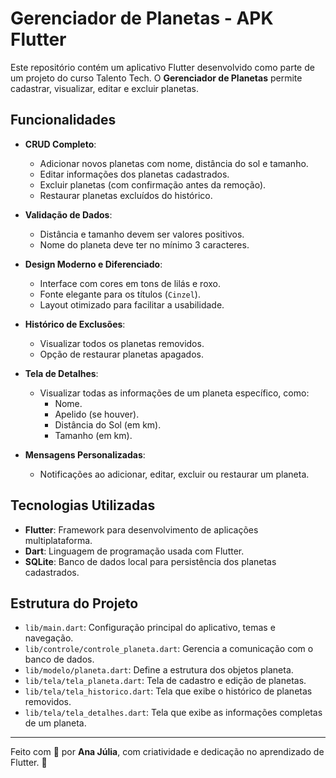 # Gerenciador de Planetas - APK Flutter  

Este repositório contém um aplicativo Flutter desenvolvido como parte de um projeto do curso Talento Tech. O **Gerenciador de Planetas** permite cadastrar, visualizar, editar e excluir planetas.

## Funcionalidades  

- **CRUD Completo**:  
  - Adicionar novos planetas com nome, distância do sol e tamanho.  
  - Editar informações dos planetas cadastrados.  
  - Excluir planetas (com confirmação antes da remoção).  
  - Restaurar planetas excluídos do histórico.  

- **Validação de Dados**:  
  - Distância e tamanho devem ser valores positivos.  
  - Nome do planeta deve ter no mínimo 3 caracteres.  

- **Design Moderno e Diferenciado**:  
  - Interface com cores em tons de lilás e roxo.  
  - Fonte elegante para os títulos (`Cinzel`).  
  - Layout otimizado para facilitar a usabilidade.  

- **Histórico de Exclusões**:  
  - Visualizar todos os planetas removidos.  
  - Opção de restaurar planetas apagados.  

- **Tela de Detalhes**:  
  - Visualizar todas as informações de um planeta específico, como:  
    - Nome.  
    - Apelido (se houver).  
    - Distância do Sol (em km).  
    - Tamanho (em km).  

- **Mensagens Personalizadas**:  
  - Notificações ao adicionar, editar, excluir ou restaurar um planeta.  

## Tecnologias Utilizadas  

- **Flutter**: Framework para desenvolvimento de aplicações multiplataforma.  
- **Dart**: Linguagem de programação usada com Flutter.  
- **SQLite**: Banco de dados local para persistência dos planetas cadastrados.  

## Estrutura do Projeto  

- `lib/main.dart`: Configuração principal do aplicativo, temas e navegação.  
- `lib/controle/controle_planeta.dart`: Gerencia a comunicação com o banco de dados.  
- `lib/modelo/planeta.dart`: Define a estrutura dos objetos planeta.  
- `lib/tela/tela_planeta.dart`: Tela de cadastro e edição de planetas.  
- `lib/tela/tela_historico.dart`: Tela que exibe o histórico de planetas removidos.  
- `lib/tela/tela_detalhes.dart`: Tela que exibe as informações completas de um planeta.  

---

Feito com 💜 por **Ana Júlia**, com criatividade e dedicação no aprendizado de Flutter. 🚀
